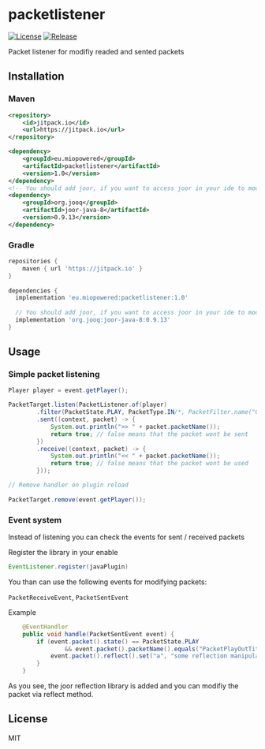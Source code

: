 # packetlistener
[![License](https://img.shields.io/badge/License-MIT-blue.svg?style=flat-square)](https://opensource.org/licenses/MIT)
[![Release](https://jitpack.io/v/eu.miopowered/packetlistener.svg?style=flat-square)](https://jitpack.io/#eu.miopowered/packetlistener)

Packet listener for modifiy readed and sented packets

## Installation

### Maven

```xml
<repository>
    <id>jitpack.io</id>
    <url>https://jitpack.io</url>
</repository>

<dependency>
    <groupId>eu.miopowered</groupId>
    <artifactId>packetlistener</artifactId>
    <version>1.0</version>
</dependency>
<!-- You should add joor, if you want to access joor in your ide to modify packets without direct reflection -->
<dependency>
    <groupId>org.jooq</groupId>
    <artifactId>joor-java-8</artifactId>
    <version>0.9.13</version>
</dependency>
```

### Gradle

```gradle
repositories {
    maven { url 'https://jitpack.io' }
}
		
dependencies {
  implementation 'eu.miopowered:packetlistener:1.0'
  
  // You should add joor, if you want to access joor in your ide to modify packets without direct reflection
  implementation 'org.jooq:joor-java-8:0.9.13'
}
```

## Usage

### Simple packet listening

```java
Player player = event.getPlayer();

PacketTarget.listen(PacketListener.of(player)
        .filter(PacketState.PLAY, PacketType.IN/*, PacketFilter.name("OutBlockChange") */)
        .sent((context, packet) -> {
            System.out.println(">> " + packet.packetName());
            return true; // false means that the packet wont be sent
        })
        .receive((context, packet) -> {
            System.out.println("<< " + packet.packetName());
            return true; // false means that the packet wont be used
        }));

// Remove handler on plugin reload
        
PacketTarget.remove(event.getPlayer());
```

### Event system

Instead of listening you can check the events for sent / received packets

Register the library in your enable
```java 
EventListener.register(javaPlugin)
```

You than can use the following events for modifying packets:

``PacketReceiveEvent``,
``PacketSentEvent``

Example
```java
    @EventHandler
    public void handle(PacketSentEvent event) {
        if (event.packet().state() == PacketState.PLAY
                && event.packet().packetName().equals("PacketPlayOutTitle")) {
            event.packet().reflect().set("a", "some reflection manipulation");
        }
    }
```

As you see, the joor reflection library is added and you can modifiy the packet via reflect method.

## License

MIT